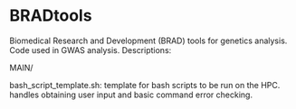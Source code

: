 # BRADtools
Biomedical Research and Development (BRAD) tools for genetics analysis. Code used in GWAS analysis. Descriptions:

MAIN/

bash_script_template.sh: template for bash scripts to be run on the HPC. handles obtaining user input and basic command error checking.

